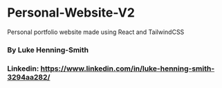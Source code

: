 # Personal-Website-V2

Personal portfolio website made using React and TailwindCSS

### By Luke Henning-Smith

### Linkedin: https://www.linkedin.com/in/luke-henning-smith-3294aa282/
